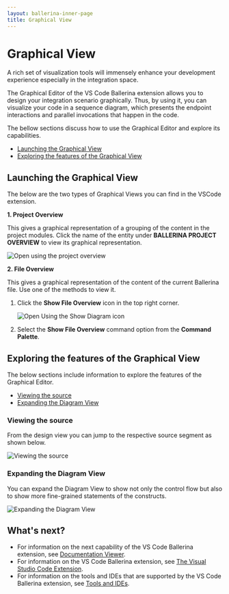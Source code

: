 ```yaml
---
layout: ballerina-inner-page
title: Graphical View
---
```


# Graphical View

A rich set of visualization tools will immensely enhance your development experience especially in the integration space. 

The Graphical Editor of the VS Code Ballerina extension allows you to design your integration scenario graphically. Thus, by using it, you can visualize your code in a sequence diagram, which presents the endpoint interactions and parallel invocations that happen in the code. 

The bellow sections discuss how to use the Graphical Editor and explore its capabilities.

- [Launching the Graphical View](#launching-the-graphical-view)
- [Exploring the features of the Graphical View](#exploring-the-features-of-the-graphical-view)

## Launching the Graphical View

The below are the two types of Graphical Views you can find in the VSCode extension.

**1. Project Overview**

This gives a graphical representation of a grouping of the content in the project modules. Click the name of the entity under **BALLERINA PROJECT OVERVIEW** to view its graphical representation.

![Open using the project overview](/learn/images/select-from-overview.gif)

**2. File Overview**

This gives a graphical representation of the content of the current Ballerina file. Use one of the methods to view it.

1. Click the **Show File Overview** icon in the top right corner.

    ![Open Using the Show Diagram icon](/learn/images/show-diagram-icon.gif)

2. Select the **Show File Overview** command option from the **Command Palette**.

## Exploring the features of the Graphical View

The below sections include information to explore the features of the Graphical Editor.

- [Viewing the source](#viewing-the-source)
- [Expanding the Diagram View](#expanding-the-diagram-view)

### Viewing the source

From the design view you can jump to the respective source segment as shown below.

![Viewing the source](/learn/images/jump-to-source-view.gif)

### Expanding the Diagram View

You can expand the Diagram View to show not only the control flow but also to show more fine-grained statements of the constructs.

![Expanding the Diagram View](/learn/images/expand-diagram-view.gif)

## What's next?

 - For information on the next capability of the VS Code Ballerina extension, see [Documentation Viewer](/learn/tools-ides/vscode-plugin/documentation-viewer).
 - For information on the VS Code Ballerina extension, see [The Visual Studio Code Extension](/learn/tools-ides/vscode-plugin).
 - For information on the tools and IDEs that are supported by the VS Code Ballerina extension, see [Tools and IDEs](/learn/tools-ides).